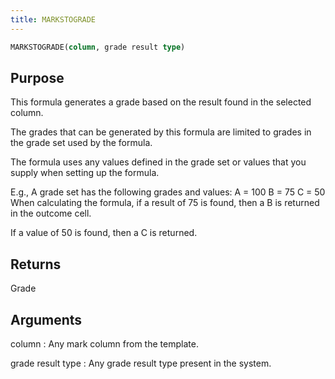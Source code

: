 ```yaml
---
title: MARKSTOGRADE
---
```


~~~ sql
MARKSTOGRADE(column, grade result type)
~~~

## Purpose

This formula generates a grade based on the result found in the selected column. 

The grades that can be generated by this formula are limited to grades in the grade set used by the formula. 

The formula uses any values defined in the grade set or values that you supply when setting up the formula. 

E.g., A grade set has the following grades and values: A = 100 B = 75 C = 50 When calculating the formula, if a result of 75 is found, then a B is returned in the outcome cell. 

If a value of 50 is found, then a C is returned.

## Returns

Grade

## Arguments

column
: Any mark column from the template.

grade result type
: Any grade result type present in the system.